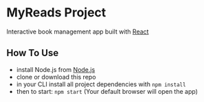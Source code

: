 # MyReads Project

Interactive book management app built with [React](https://reactjs.org/)

## How To Use

* install Node.js from [Node.js](https://nodejs.org/en/)
* clone or download this repo
* in your CLI install all project dependencies with `npm install`
* then to start: `npm start` (Your default browser will open the app)
